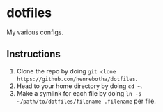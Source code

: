 # dotfiles

My various configs.

## Instructions

1. Clone the repo by doing `git clone https://github.com/henrebotha/dotfiles`.
2. Head to your home directory by doing `cd ~`.
3. Make a symlink for each file by doing `ln -s ~/path/to/dotfiles/filename .filename` per file.
